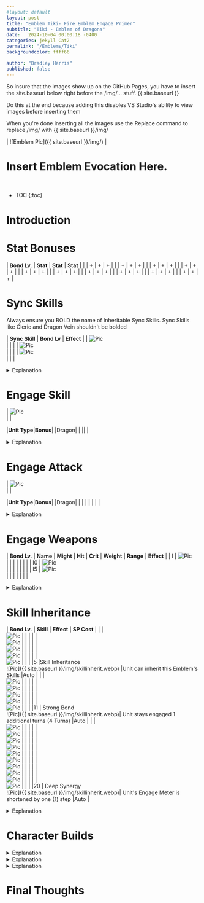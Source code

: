 ```yaml
---
#layout: default
layout: post
title: "Emblem Tiki- Fire Emblem Engage Primer"
subtitle: "Tiki - Emblem of Dragons"
date:   2024-10-04 00:00:18 -0400
categories: jekyll Cat2
permalink: "/Emblems/Tiki"
backgroundcolor: ffff66

author: "Bradley Harris"
published: false
---
```

 
So insure that the images show up on the GitHub Pages, you have to insert the site.baseurl below right before the /img/... stuff. 
{{ site.baseurl }}

Do this at the end because adding this disables VS Studio's ability to view images before inserting them

When you're done inserting all the images use the Replace command to replace /img/ with {{ site.baseurl }}/img/

 



| ![Emblem Pic]({{ site.baseurl }}/img/) |

 <h1> <div class="evocation"> Insert Emblem Evocation Here. </div> </h1>
<br>


* TOC
{:toc}





# **Introduction**



# Stat Bonuses

| **Bond Lv.** | **Stat** | **Stat** | **Stat** |
|  | + | + | + |
|  | + | + | + |
|  | + | + | + |
|  | + | + | + |
|  | + | + | + |
|  | + | + | + |
|  | + | + | + |
|  | + | + | + |
|  | + | + | + |
|  | + | + | + |


# Sync Skills

Always ensure you BOLD the name of Inheritable Sync Skills.
Sync Skills like Cleric and Dragon Vein shouldn't be bolded

| **Sync Skill** | **Bond Lv** | **Effect** |
| ![Pic](/img/replace) <br> |  |  | 
| ![Pic](/img/replace) <br> |  |  |
| ![Pic](/img/replace) <br> |  |  |

<details>
<summary> Explanation </summary>



</details>
 
# Engage Skill

| ![Pic](/img/replace) <br> | |


|**Unit Type**|**Bonus**|
|Dragon| |
|| |

<details>
<summary> Explanation </summary>



</details>

# Engage Attack

| ![Pic](/img/replace) <br>  |  |


|**Unit Type**|**Bonus**|
|Dragon| |
| | |
| | |

<details>
<summary> Explanation </summary>



</details>

# Engage Weapons 

| **Bond Lv.** | **Name** | **Might** | **Hit** | **Crit** | **Weight** | **Range** | **Effect** |
| l | ![Pic](/img/replace) <br> |  |  |  |  |  | |
| l0 | ![Pic](/img/replace) <br> |  |  |  |  |  | |
| l5 | ![Pic](/img/replace) <br> |  |  |  |  |  | |

<details>
<summary> Explanation </summary>



</details>


# Skill Inheritance 

| **Bond Lv.** | **Skill** | **Effect** | **SP Cost** |
| | <br> ![Pic](/img/replace) | | |
| | <br> ![Pic](/img/replace) | | |
| | <br> ![Pic](/img/replace) | | |
| | <br> ![Pic](/img/replace) | | |
| | <br> ![Pic](/img/replace) | | |
|5 |Skill Inheritance <br> ![Pic]({{ site.baseurl }}/img/skillinherit.webp) |Unit can inherit this Emblem's Skills |Auto |
| | <br> ![Pic](/img/replace) | | |
| | <br> ![Pic](/img/replace) | | |
| | <br> ![Pic](/img/replace) | | |
| | <br> ![Pic](/img/replace) | | |
| | <br> ![Pic](/img/replace) | | |
|11 | Strong Bond <br> ![Pic]({{ site.baseurl }}/img/skillinherit.webp)| Unit stays engaged 1 additional turns (4 Turns) |Auto |
| | <br> ![Pic](/img/replace) | | |
| | <br> ![Pic](/img/replace) | | |
| | <br> ![Pic](/img/replace) | | |
| | <br> ![Pic](/img/replace) | | |
| | <br> ![Pic](/img/replace) | | |
| | <br> ![Pic](/img/replace) | | |
| | <br> ![Pic](/img/replace) | | |
| | <br> ![Pic](/img/replace) | | |
| | <br> ![Pic](/img/replace) | | |
| | <br> ![Pic](/img/replace) | | |
|20 | Deep Synergy <br> ![Pic]({{ site.baseurl }}/img/skillinherit.webp)| Unit's Engage Meter is shortened by one (1) step |Auto |

<details>
<summary> Explanation </summary>



</details>








# **Character Builds**

<details>
<summary> Explanation </summary>



</details>

<details>
<summary> Explanation </summary>



</details>

<details>
<summary> Explanation </summary>



</details>

# **Final Thoughts** <br>
